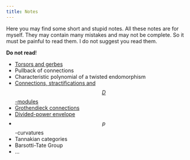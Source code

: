 ```yaml
---
title: Notes
---
```


Here you may find some short and stupid notes. All these notes are for myself.
They may contain many mistakes and may not be complete. So it must be painful to
read them. I do not suggest you read them.

**Do not read**!

* [Torsors and gerbes](/files/16WS-G-torsors.pdf)
* Pullback of connections
* Characteristic polynomial of a twisted endomorphism
* [Connections, stractifications and $$D$$-modules](/files/17SS-connection_stratification_D-module.pdf)
* [Grothendieck connections](/files/16WS-Grothendieck_Connection.pdf)
* [Divided-power envelope](/files/17SS-PD-envelop.pdf)
* $$p$$-curvatures
* Tannakian categories
* Barsotti-Tate Group
* ...